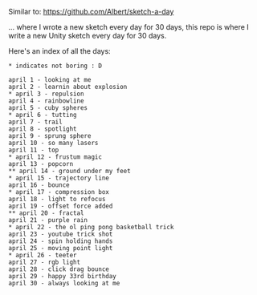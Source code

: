 Similar to:
https://github.com/Albert/sketch-a-day

... where I wrote a new sketch every day for 30 days, this repo is where I write a new Unity sketch every day for 30 days.

Here's an index of all the days:

```
* indicates not boring : D

april 1 - looking at me
april 2 - learnin about explosion
* april 3 - repulsion
april 4 - rainbowline
april 5 - cuby spheres
* april 6 - tutting
april 7 - trail
april 8 - spotlight
april 9 - sprung sphere
april 10 - so many lasers
april 11 - top
* april 12 - frustum magic
april 13 - popcorn
** april 14 - ground under my feet
* april 15 - trajectory line
april 16 - bounce
* april 17 - compression box
april 18 - light to refocus
april 19 - offset force added
** april 20 - fractal
april 21 - purple rain
* april 22 - the ol ping pong basketball trick
april 23 - youtube trick shot
april 24 - spin holding hands
april 25 - moving point light
* april 26 - teeter
april 27 - rgb light
april 28 - click drag bounce
april 29 - happy 33rd birthday
april 30 - always looking at me
```
